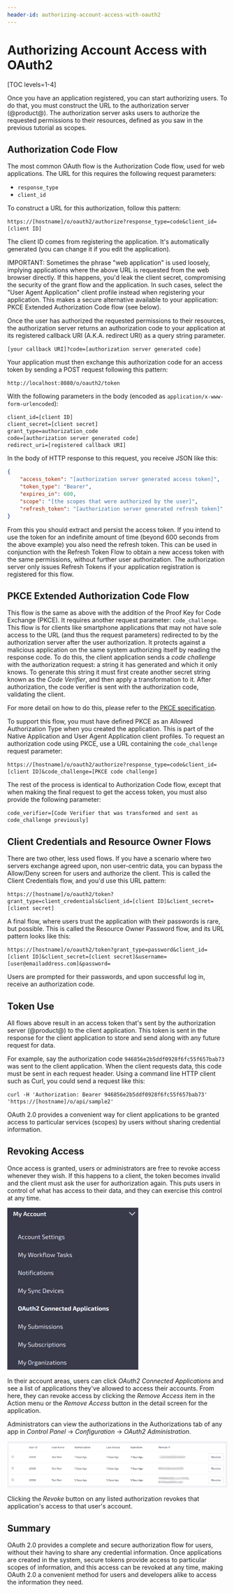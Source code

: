 ```yaml
---
header-id: authorizing-account-access-with-oauth2
---
```


# Authorizing Account Access with OAuth2

[TOC levels=1-4]

Once you have an application registered, you can start authorizing users. To do
that, you must construct the URL to the authorization server (@product@). The
authorization server asks users to authorize the requested permissions to their
resources, defined as you saw in the previous tutorial as scopes. 

## Authorization Code Flow

The most common OAuth flow is the Authorization Code flow, used for web
applications. The URL for this requires the following request parameters: 

- `response_type` 
- `client_id` 

To construct a URL for this authorization, follow this pattern: 

    https://[hostname]/o/oauth2/authorize?response_type=code&client_id=[client ID]

The client ID comes from registering the application. It's automatically
generated (you can change it if you edit the application). 

IMPORTANT: Sometimes the phrase "web application" is used loosely, implying
applications where the above URL is requested from the web browser directly. If
this happens, you'd leak the client secret, compromising the security of the
grant flow and the application. In such cases, select the "User Agent
Application" client profile instead when registering your application. This
makes a secure alternative available to your application: PKCE Extended
Authorization Code flow (see below).

Once the user has authorized the requested permissions to their resources, the
authorization server returns an authorization code to your application at its
registered callback URI (A.K.A. redirect URI) as a query string parameter. 

	[your callback URI]?code=[authorization server generated code]

Your application must then exchange this authorization code for an access token
by sending a POST request following this pattern:

	http://localhost:8080/o/oauth2/token

With the following parameters in the body (encoded as 
`application/x-www-form-urlencoded`):

	client_id=[client ID]
	client_secret=[client secret]
	grant_type=authorization_code
	code=[authorization server generated code]
	redirect_uri=[registered callback URI]

In the body of HTTP response to this request, you receive JSON like this:

```json
{
	"access_token": "[authorization server generated access token]",
	"token_type": "Bearer",
	"expires_in": 600,
	"scope": "[the scopes that were authorized by the user]",
	"refresh_token": "[authorization server generated refresh token]"
}
```

From this you should extract and persist the access token. If you intend to use 
the token for an indefinite amount of time (beyond 600 seconds from the above 
example) you also need the refresh token. This can be used in conjunction with 
the Refresh Token Flow to obtain a new access token with the same permissions,
without further user authorization.  The authorization server only issues
Refresh Tokens if your application registration is registered for this flow.

## PKCE Extended Authorization Code Flow

This flow is the same as above with the addition of the Proof Key for Code
Exchange (PKCE). It requires another request parameter: `code_challenge`. This
flow is for clients like smartphone applications that may not have sole access
to the URL (and thus the request parameters) redirected to by the authorization
server after the user authorization. It protects against a malicious application
on the same system authorizing itself by reading the response code. To do this,
the client application sends a *code challenge* with the authorization request:
a string it has generated and which it only knows. To generate this string it
must first create another secret string known as the *Code Verifier*, and then
apply a transformation to it. After authorization, the code verifier is sent
with the authorization code, validating the client. 

For more detail on how to do this, please refer to the 
[PKCE specification](https://tools.ietf.org/html/rfc7636).

To support this flow, you must have defined PKCE as an Allowed Authorization
Type when you created the application. This is part of the Native Application 
and User Agent Application client profiles. To request an authorization code 
using PKCE, use a URL containing the `code_challenge` request parameter: 

    https://[hostname]/o/oauth2/authorize?response_type=code&client_id=[client ID]&code_challenge=[PKCE code challenge]

The rest of the process is identical to Authorization Code flow, except that
when making the final request to get the access token, you must also provide the
following parameter:

	code_verifier=[Code Verifier that was transformed and sent as code_challenge previously]

## Client Credentials and Resource Owner Flows

There are two other, less used flows. If you have a scenario where two servers
exchange agreed upon, non user-centric data, you can bypass the Allow/Deny
screen for users and authorize the client. This is called the Client Credentials
flow, and you'd use this URL pattern: 

    https://[hostname]/o/oauth2/token?grant_type=client_credentials&client_id=[client ID]&client_secret=[client secret]

A final flow, where users trust the application with their passwords is rare,
but possible. This is called the Resource Owner Password flow, and its URL
pattern looks like this: 

    https://[hostname]/o/oauth2/token?grant_type=password&client_id=[client ID]&client_secret=[client secret]&username=[user@emailaddress.com]&password=

Users are prompted for their passwords, and upon successful log in, receive an
authorization code. 

## Token Use

All flows above result in an access token that's sent by the authorization
server (@product@) to the client application. This token is sent in the response
for the client application to store and send along with any future request for
data. 

For example, say the authorization code `946856e2b5ddf0928f6fc55f657bab73` was
sent to the client application. When the client requests data, this code must be
sent in each request header. Using a command line HTTP client such as Curl, you
could send a request like this: 

    curl -H 'Authorization: Bearer 946856e2b5ddf0928f6fc55f657bab73' 'https://[hostname]/o/api/sample2'

OAuth 2.0 provides a convenient way for client applications to be granted access
to particular services (scopes) by users without sharing credential information. 

## Revoking Access

Once access is granted, users or administrators are free to revoke access
whenever they wish. If this happens to a client, the token becomes invalid and
the client must ask the user for authorization again. This puts users in control
of what has access to their data, and they can exercise this control at any
time. 

![Figure 1: Users have complete control over what applications have access to their data in their account profiles.](../../../images/oauth-user-apps.png)

In their account areas, users can click *OAuth2 Connected Applications* and see
a list of applications they've allowed to access their accounts. From here,
they can revoke access by clicking the *Remove Access* item in the Action menu
or the *Remove Access* button in the detail screen for the application. 

Administrators can view the authorizations in the Authorizations tab of any app
in *Control Panel* &rarr; *Configuration* &rarr; *OAuth2 Administration*. 

![Figure 2: All authorizations for an app appear in the Authorizations tab for the app.](../../../images/oauth-revoke-access.png)

Clicking the *Revoke* button on any listed authorization revokes that
application's access to that user's account. 

## Summary

OAuth 2.0 provides a complete and secure authorization flow for users, without
their having to share any credential information. Once applications are created
in the system, secure tokens provide access to particular scopes of information,
and this access can be revoked at any time, making OAuth 2.0 a convenient method
for users and developers alike to access the information they need. 

